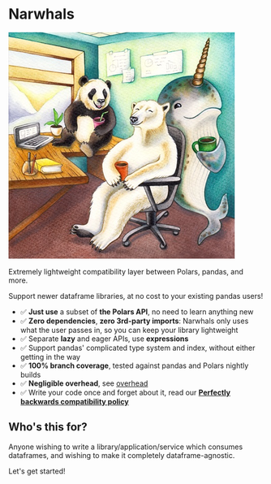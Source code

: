 # Narwhals

![](assets/image.png)

Extremely lightweight compatibility layer between Polars, pandas, and more.

Support newer dataframe libraries, at no cost to your existing pandas users!

- ✅ **Just use** a subset of **the Polars API**, no need to learn anything new
- ✅ **Zero dependencies**, **zero 3rd-party imports**: Narwhals only uses what
  the user passes in, so you can keep your library lightweight
- ✅ Separate **lazy** and eager APIs, use **expressions**
- ✅ Support pandas' complicated type system and index, without
  either getting in the way
- ✅ **100% branch coverage**, tested against pandas and Polars nightly builds
- ✅ **Negligible overhead**, see [overhead](https://narwhals-dev.github.io/narwhals/overhead/)
- ✅ Write your code once and forget about it, read our [**Perfectly backwards compatibility policy**](https://narwhals-dev.github.io/narwhals/backcompat/)

## Who's this for?

Anyone wishing to write a library/application/service which consumes dataframes, and wishing to make it
completely dataframe-agnostic.

Let's get started!
